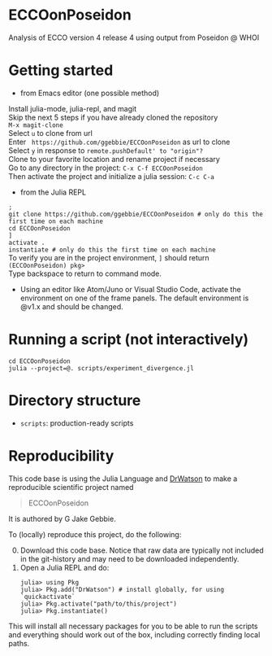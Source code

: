 # ECCOonPoseidon

Analysis of ECCO version 4 release 4 using output from Poseidon @ WHOI

# Getting started

* from Emacs editor (one possible method)

Install julia-mode, julia-repl, and magit \
Skip the next 5 steps if you have already cloned the repository \
`M-x magit-clone` \
Select `u` to clone from url\
Enter ` https://github.com/ggebbie/ECCOonPoseidon` as url to clone \
Select `y` in response to `remote.pushDefault' to "origin"?` \
Clone to your favorite location and rename project if necessary \
Go to any directory in the project: `C-x C-f ECCOonPoseidon`\
Then activate the project and initialize a julia session: `C-c C-a`

* from the Julia REPL

`;`\
`git clone https://github.com/ggebbie/ECCOonPoseidon # only do this the first time on each machine`\
`cd ECCOonPoseidon`\
`]`\
`activate .`\
`instantiate # only do this the first time on each machine`\
To verify you are in the project environment, `]` should return `(ECCOonPoseidon) pkg>`\
Type backspace to return to command mode.

* Using an editor like Atom/Juno or Visual Studio Code, activate the environment on one of the frame panels. The default environment is @v1.x and should be changed.

# Running a script (not interactively)

`cd ECCOonPoseidon`\
`julia --project=@. scripts/experiment_divergence.jl`

# Directory structure
- `scripts`: production-ready scripts

# Reproducibility

This code base is using the Julia Language and [DrWatson](https://juliadynamics.github.io/DrWatson.jl/stable/)
to make a reproducible scientific project named
> ECCOonPoseidon

It is authored by G Jake Gebbie.

To (locally) reproduce this project, do the following:

0. Download this code base. Notice that raw data are typically not included in the
   git-history and may need to be downloaded independently.
1. Open a Julia REPL and do:
   ```
   julia> using Pkg
   julia> Pkg.add("DrWatson") # install globally, for using `quickactivate`
   julia> Pkg.activate("path/to/this/project")
   julia> Pkg.instantiate()
   ```

This will install all necessary packages for you to be able to run the scripts and
everything should work out of the box, including correctly finding local paths.
